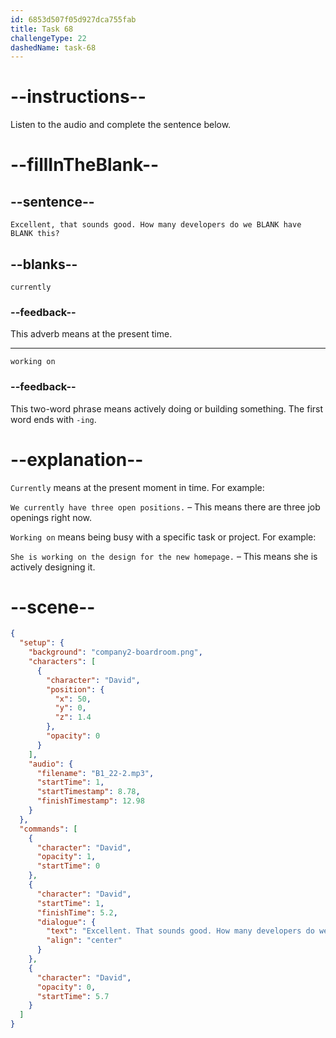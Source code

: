 ```yaml
---
id: 6853d507f05d927dca755fab
title: Task 68
challengeType: 22
dashedName: task-68
---
```


<!-- (Audio) David: Excellent, that sounds good. How many developers do we currently have working on this? -->

# --instructions--

Listen to the audio and complete the sentence below.

# --fillInTheBlank--

## --sentence--

`Excellent, that sounds good. How many developers do we BLANK have BLANK this?`

## --blanks--

`currently`

### --feedback--

This adverb means at the present time.

---

`working on`

### --feedback--

This two-word phrase means actively doing or building something. The first word ends with `-ing`.

# --explanation--

`Currently` means at the present moment in time. For example:

`We currently have three open positions.` – This means there are three job openings right now.

`Working on` means being busy with a specific task or project. For example:

`She is working on the design for the new homepage.` – This means she is actively designing it.

# --scene--

```json
{
  "setup": {
    "background": "company2-boardroom.png",
    "characters": [
      {
        "character": "David",
        "position": {
          "x": 50,
          "y": 0,
          "z": 1.4
        },
        "opacity": 0
      }
    ],
    "audio": {
      "filename": "B1_22-2.mp3",
      "startTime": 1,
      "startTimestamp": 8.78,
      "finishTimestamp": 12.98
    }
  },
  "commands": [
    {
      "character": "David",
      "opacity": 1,
      "startTime": 0
    },
    {
      "character": "David",
      "startTime": 1,
      "finishTime": 5.2,
      "dialogue": {
        "text": "Excellent. That sounds good. How many developers do we currently have working on this?",
        "align": "center"
      }
    },
    {
      "character": "David",
      "opacity": 0,
      "startTime": 5.7
    }
  ]
}
```
